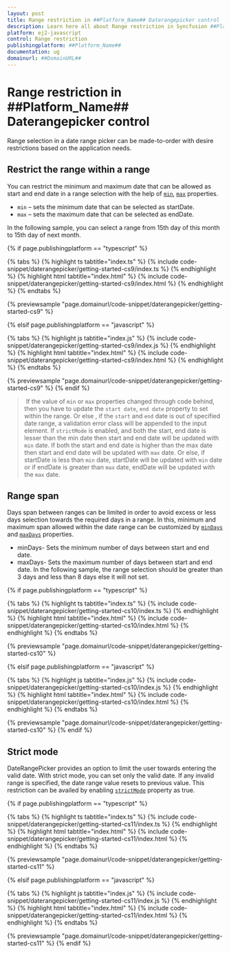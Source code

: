 ```yaml
---
layout: post
title: Range restriction in ##Platform_Name## Daterangepicker control | Syncfusion
description: Learn here all about Range restriction in Syncfusion ##Platform_Name## Daterangepicker control of Syncfusion Essential JS 2 and more.
platform: ej2-javascript
control: Range restriction 
publishingplatform: ##Platform_Name##
documentation: ug
domainurl: ##DomainURL##
---
```


# Range restriction in ##Platform_Name## Daterangepicker control

Range selection in a date range picker can be made-to-order with desire restrictions based on the application needs.

## Restrict the range within a range

You can restrict the minimum and maximum date that can be allowed as start and end date in a range selection with the help of [`min`](../api/daterangepicker#min), [`max`](../api/daterangepicker#max) properties.
* `min` – sets the minimum date that can be selected as startDate.
* `max` – sets the maximum date that can be selected as endDate.

In the following sample, you can select a range from 15th day of this month to 15th day of next month.

{% if page.publishingplatform == "typescript" %}

 {% tabs %}
{% highlight ts tabtitle="index.ts" %}
{% include code-snippet/daterangepicker/getting-started-cs9/index.ts %}
{% endhighlight %}
{% highlight html tabtitle="index.html" %}
{% include code-snippet/daterangepicker/getting-started-cs9/index.html %}
{% endhighlight %}
{% endtabs %}
        
{% previewsample "page.domainurl/code-snippet/daterangepicker/getting-started-cs9" %}

{% elsif page.publishingplatform == "javascript" %}

{% tabs %}
{% highlight js tabtitle="index.js" %}
{% include code-snippet/daterangepicker/getting-started-cs9/index.js %}
{% endhighlight %}
{% highlight html tabtitle="index.html" %}
{% include code-snippet/daterangepicker/getting-started-cs9/index.html %}
{% endhighlight %}
{% endtabs %}

{% previewsample "page.domainurl/code-snippet/daterangepicker/getting-started-cs9" %}
{% endif %}

> If the value of `min` or `max` properties changed through code behind, then you have to update the `start date`, `end date` property to set within the range. Or else , if the `start` and `end` date is out of specified date range, a validation error class will be appended to the input element. If `strictMode` is enabled, and both the start, end date is lesser than the min date then start and end date will be updated with `min` date. If both the start and end date is higher than the max date then start and end date will be updated with `max` date. Or else, if startDate is less than `min` date, startDate will be updated with `min` date or if endDate is greater than `max` date, endDate will be updated with the `max` date.

## Range span

Days span between ranges can be limited in order to avoid excess or less days selection towards the required days in a range. In this, minimum and maximum span allowed within the date range can be customized by [`minDays`](../api/daterangepicker#mindays) and [`maxDays`](../api/daterangepicker#maxdays) properties.
* minDays- Sets the minimum number of days between start and end date.
* maxDays- Sets the maximum number of days between start and end date.
In the following sample, the range selection should be greater than 3 days and less than 8 days else it will not set.

{% if page.publishingplatform == "typescript" %}

 {% tabs %}
{% highlight ts tabtitle="index.ts" %}
{% include code-snippet/daterangepicker/getting-started-cs10/index.ts %}
{% endhighlight %}
{% highlight html tabtitle="index.html" %}
{% include code-snippet/daterangepicker/getting-started-cs10/index.html %}
{% endhighlight %}
{% endtabs %}
        
{% previewsample "page.domainurl/code-snippet/daterangepicker/getting-started-cs10" %}

{% elsif page.publishingplatform == "javascript" %}

{% tabs %}
{% highlight js tabtitle="index.js" %}
{% include code-snippet/daterangepicker/getting-started-cs10/index.js %}
{% endhighlight %}
{% highlight html tabtitle="index.html" %}
{% include code-snippet/daterangepicker/getting-started-cs10/index.html %}
{% endhighlight %}
{% endtabs %}

{% previewsample "page.domainurl/code-snippet/daterangepicker/getting-started-cs10" %}
{% endif %}

## Strict mode

DateRangePicker provides an option to limit the user towards entering the valid date.  With strict mode, you can set only the valid date. If any invalid range is specified, the date range value resets to previous value. This restriction can be availed by enabling [`strictMode`](../api/daterangepicker#strictmode) property as true.

{% if page.publishingplatform == "typescript" %}

 {% tabs %}
{% highlight ts tabtitle="index.ts" %}
{% include code-snippet/daterangepicker/getting-started-cs11/index.ts %}
{% endhighlight %}
{% highlight html tabtitle="index.html" %}
{% include code-snippet/daterangepicker/getting-started-cs11/index.html %}
{% endhighlight %}
{% endtabs %}
        
{% previewsample "page.domainurl/code-snippet/daterangepicker/getting-started-cs11" %}

{% elsif page.publishingplatform == "javascript" %}

{% tabs %}
{% highlight js tabtitle="index.js" %}
{% include code-snippet/daterangepicker/getting-started-cs11/index.js %}
{% endhighlight %}
{% highlight html tabtitle="index.html" %}
{% include code-snippet/daterangepicker/getting-started-cs11/index.html %}
{% endhighlight %}
{% endtabs %}

{% previewsample "page.domainurl/code-snippet/daterangepicker/getting-started-cs11" %}
{% endif %}
